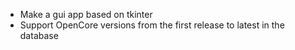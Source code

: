 - Make a gui app based on tkinter
- Support OpenCore versions from the first release to latest in the database
